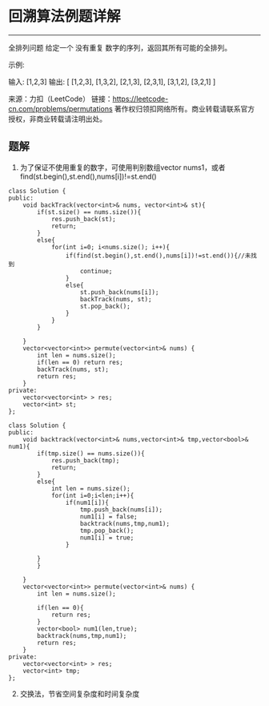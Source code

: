 # 回溯算法例题详解
***
全排列问题
给定一个 没有重复 数字的序列，返回其所有可能的全排列。

示例:

输入: [1,2,3]
输出:
[
  [1,2,3],
  [1,3,2],
  [2,1,3],
  [2,3,1],
  [3,1,2],
  [3,2,1]
]

来源：力扣（LeetCode）
链接：https://leetcode-cn.com/problems/permutations
著作权归领扣网络所有。商业转载请联系官方授权，非商业转载请注明出处。
## 题解
1. 为了保证不使用重复的数字，可使用判别数组vector<bool> nums1，或者find(st.begin(),st.end(),nums[i])!=st.end()
```language
class Solution {
public:
    void backTrack(vector<int>& nums, vector<int>& st){
        if(st.size() == nums.size()){
            res.push_back(st);
            return;
        }
        else{
            for(int i=0; i<nums.size(); i++){
                if(find(st.begin(),st.end(),nums[i])!=st.end()){//未找到
                    continue;
                }                    
                else{
                    st.push_back(nums[i]);
                    backTrack(nums, st);
                    st.pop_back();
                }
            }
        }
            
    }
    vector<vector<int>> permute(vector<int>& nums) {
        int len = nums.size();
        if(len == 0) return res;
        backTrack(nums, st);
        return res;
    }
private:
    vector<vector<int> > res;
    vector<int> st;
};
```
```language
class Solution {
public:
    void backtrack(vector<int>& nums,vector<int>& tmp,vector<bool>& num1){
        if(tmp.size() == nums.size()){
            res.push_back(tmp);
            return;
        }
        else{
            int len = nums.size();
            for(int i=0;i<len;i++){
                if(num1[i]){
                    tmp.push_back(nums[i]);
                    num1[i] = false;
                    backtrack(nums,tmp,num1);
                    tmp.pop_back();
                    num1[i] = true;
                }
                
        }
        }
        
    }
    vector<vector<int>> permute(vector<int>& nums) {
        int len = nums.size();
        
        if(len == 0){
            return res;
        }
        vector<bool> num1(len,true);
        backtrack(nums,tmp,num1);
        return res;
    }
private:
    vector<vector<int> > res;
    vector<int> tmp;
};
```
2. 交换法，节省空间复杂度和时间复杂度
